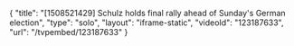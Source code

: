 {
    "title": "[1508521429] Schulz holds final rally ahead of Sunday's German election",
    "type": "solo",
    "layout": "iframe-static",
    "videoId": "123187633",
    "url": "\/tvpembed\/123187633"
}